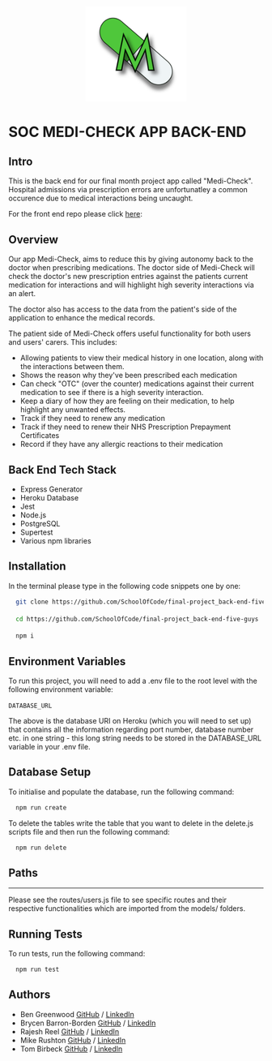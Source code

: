 <!-- ![Logo](./medi-check.png) -->
<!-- <img src="./medi-check.png" width='200'/> -->
<div align='center'>
<img src="./medi-check.png" width='200' />
</div>

# SOC MEDI-CHECK APP BACK-END

## Intro

This is the back end for our final month project app called "Medi-Check". Hospital admissions via prescription errors are unfortunatley a common occurence due to medical interactions being uncaught.

For the front end repo please click [here](https://github.com/SchoolOfCode/final-project_front-end-five-guys):

## Overview

<!-- Our app Medi-Check aims to reduce this by giving autonomy back to the doctor when prescribing medications as our app will check accordingly with patients other meds if the is an interaction and will highlight high severity interactions via an alert.

It also allows the patient to view their medical history in one location and even allows the patient to enter "OTC" (over the counter) medications to check against their current meds to see if their is a high severity interaction. -->

Our app Medi-Check, aims to reduce this by giving autonomy back to the doctor when prescribing medications. The doctor side of Medi-Check will check the doctor's new prescription entries against the patients current medication for interactions and will highlight high severity interactions via an alert.

The doctor also has access to the data from the patient's side of the application to enhance the medical records.

The patient side of Medi-Check offers useful functionality for both users and users' carers. This includes:

- Allowing patients to view their medical history in one location, along with the interactions between them.
- Shows the reason why they've been prescribed each medication
- Can check "OTC" (over the counter) medications against their current medication to see if there is a high severity interaction.
- Keep a diary of how they are feeling on their medication, to help highlight any unwanted effects.
- Track if they need to renew any medication
- Track if they need to renew their NHS Prescription Prepayment Certificates
- Record if they have any allergic reactions to their medication

## Back End Tech Stack

- Express Generator
- Heroku Database
- Jest
- Node.js
- PostgreSQL
- Supertest
- Various npm libraries

## Installation

In the terminal please type in the following code snippets one by one:

```bash
  git clone https://github.com/SchoolOfCode/final-project_back-end-five-guys.git

  cd https://github.com/SchoolOfCode/final-project_back-end-five-guys

  npm i
```

## Environment Variables

To run this project, you will need to add a .env file to the root level with the following environment variable:

`DATABASE_URL`

The above is the database URI on Heroku (which you will need to set up) that contains all the information regarding port number, database number etc. in one string - this long string needs to be stored in the DATABASE_URL variable in your .env file.

## Database Setup

To initialise and populate the database, run the following command:

```bash
  npm run create
```

To delete the tables write the table that you want to delete in the delete.js scripts file and then run the following command:

```bash
  npm run delete
```

## Paths

---

Please see the routes/users.js file to see specific routes and their respective functionalities which are imported from the models/ folders.

## Running Tests

To run tests, run the following command:

```bash
  npm run test
```

## Authors

- Ben Greenwood [GitHub](https://github.com/B-P-Greenwood) / [LinkedIn](www.linkedin.com/in/b-p-greenwood/)
- Brycen Barron-Borden [GitHub](https://github.com/brycenbb) / [LinkedIn](https://www.linkedin.com/in/brycenbb/)
- Rajesh Reel [GitHub](https://www.github.com/rajesh-reel) / [LinkedIn](https://www.linkedin.com/in/rajesh-reel/)
- Mike Rushton [GitHub](https://github.com/michaelrushton-dev) / [LinkedIn](https://www.linkedin.com/in/michael-rushton)
- Tom Birbeck [GitHub](https://github.com/TomBirbeck) / [LinkedIn](https://www.linkedin.com/in/tom-birbeck)

